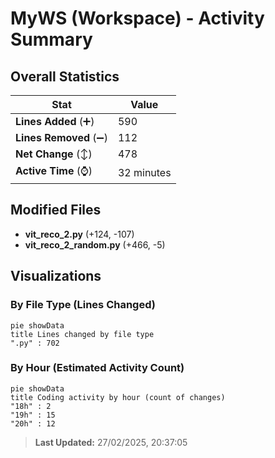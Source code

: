 # MyWS (Workspace) - Activity Summary 

## Overall Statistics

| Stat                   | Value                                                             |
| ---------------------- | ----------------------------------------------------------------- |
| **Lines Added** (➕)   | 590                                          |
| **Lines Removed** (➖) | 112                                        |
| **Net Change** (↕)    | 478                |
| **Active Time** (⌚)   | 32 minutes |


## Modified Files
- **vit_reco_2.py** (+124, -107)
- **vit_reco_2_random.py** (+466, -5)

## Visualizations

### By File Type (Lines Changed)

```mermaid
pie showData
title Lines changed by file type
".py" : 702
```

### By Hour (Estimated Activity Count)

```mermaid
pie showData
title Coding activity by hour (count of changes)
"18h" : 2
"19h" : 15
"20h" : 12
```


> **Last Updated:** 27/02/2025, 20:37:05